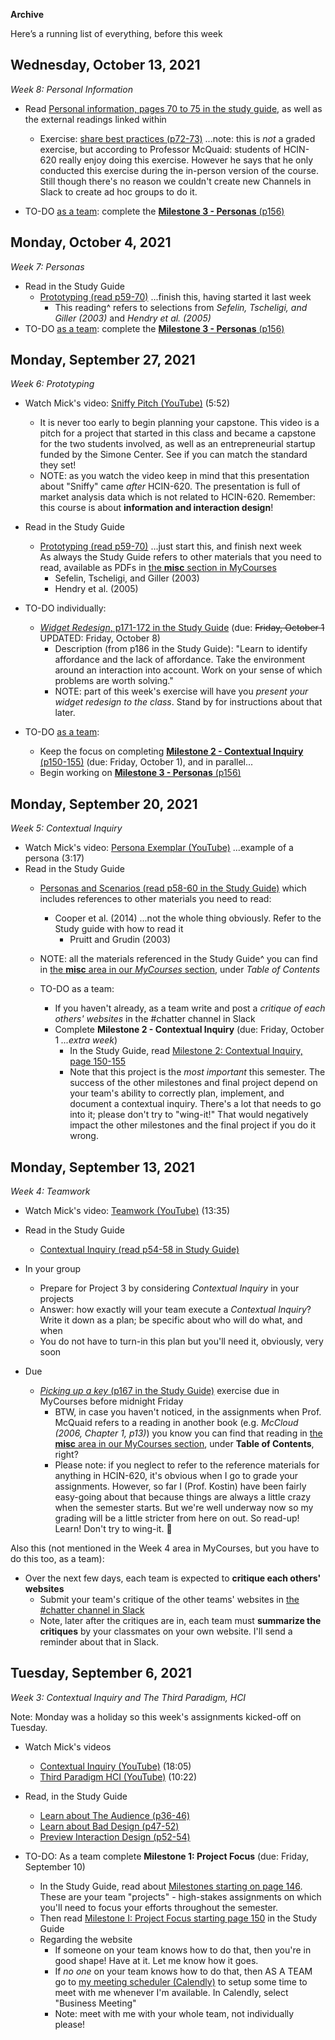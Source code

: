 **Archive**

Here’s a running list of everything, before this week

## Wednesday, October 13, 2021

*Week 8: Personal Information*

- Read [Personal information, pages 70 to 75 in the study guide](https://docs.hcin620.org/media/book.pdf#page=70), as well as the external readings linked within
  - Exercise: [share best practices (p72-73)](https://docs.hcin620.org/media/book.pdf#page=72) ...note: this is *not* a graded exercise, but according to Professor McQuaid: students of HCIN-620 really enjoy doing this exercise.  However he says that he only conducted this exercise during the in-person version of the course.  Still though there's no reason we couldn't create new Channels in Slack to create ad hoc groups to do it.

- TO-DO [as a team](https://docs.google.com/spreadsheets/d/1U1clsjcfm6UQmgpOSfj9PMU5iLkSvYyq6xvRhagZOug/edit#gid=0): complete the [**Milestone 3 - Personas** (p156)](media/book.pdf#page=156)

## Monday, October 4, 2021

*Week 7: Personas*

- Read in the Study Guide
  - [Prototyping (read p59-70)](https://docs.hcin620.org/media/book.pdf#page=60) ...finish this, having started it last week
    - This reading^ refers to selections from *Sefelin, Tscheligi, and Giller (2003)* and *Hendry et al. (2005)*
- TO-DO [as a team](https://docs.google.com/spreadsheets/d/1U1clsjcfm6UQmgpOSfj9PMU5iLkSvYyq6xvRhagZOug/edit#gid=0): complete the [**Milestone 3 - Personas** (p156)](media/book.pdf#page=156)

## Monday, September 27, 2021

*Week 6: Prototyping*

- Watch Mick's video: [Sniffy Pitch (YouTube)](https://youtu.be/j00ntqzNaIU) (5:52)
  - It is never too early to begin planning your capstone. This video is a pitch for a project that started in this class and became a capstone for the two students involved, as well as an entrepreneurial startup funded by the Simone Center. See if you can match the standard they set!
  - NOTE: as you watch the video keep in mind that this presentation about "Sniffy" came *after* HCIN-620. The presentation is full of market analysis data which is not related to HCIN-620.  Remember: this course is about **information and interaction design**!

- Read in the Study Guide
  - [Prototyping (read p59-70)](https://docs.hcin620.org/media/book.pdf#page=60) ...just start this, and finish next week<br>As always the Study Guide refers to other materials that you need to read, available as PDFs in [the **misc** section in MyCourses](https://mycourses.rit.edu/d2l/le/content/936888/Home)
    - Sefelin, Tscheligi, and Giller (2003)
    - Hendry et al. (2005)

- TO-DO individually:
  - [*Widget Redesign*, p171-172 in the Study Guide](media/book.pdf#page=171) (due: <s>Friday, October 1</s> UPDATED: Friday, October 8)
    - Description (from p186 in the Study Guide): "Learn to identify affordance and the lack of affordance. Take the environment around an interaction into account. Work on your sense of which problems are worth solving."
    - NOTE: part of this week's exercise will have you *present your widget redesign to the class*.  Stand by for instructions about that later.
- TO-DO [as a team](https://docs.google.com/spreadsheets/d/1U1clsjcfm6UQmgpOSfj9PMU5iLkSvYyq6xvRhagZOug/edit#gid=0):
  - Keep the focus on completing [**Milestone 2 - Contextual Inquiry** (p150-155)](media/book.pdf#page=150) (due: Friday, October 1), and in parallel...
  - Begin working on [**Milestone 3 - Personas** (p156)](media/book.pdf#page=156)



## Monday, September 20, 2021

*Week 5: Contextual Inquiry*

- Watch Mick's video: [Persona Exemplar (YouTube)](https://youtu.be/D1TE8UJ98h0) ...example of a persona (3:17)
- Read in the Study Guide
  - [Personas and Scenarios (read p58-60 in the Study Guide)](http://docs.hcin620.org/media/book.pdf#page=58) which includes references to other materials you need to read:
    - Cooper et al. (2014) ...not the whole thing obviously.  Refer to the Study guide with how to read it
      - Pruitt and Grudin (2003)
  - NOTE: all the materials referenced in the Study Guide^ you can find in [the **misc** area in our *MyCourses* section](https://mycourses.rit.edu/d2l/le/content/936888/Home), under *Table of Contents*

  - TO-DO as a team:
    - If you haven't already, as a team write and post a *critique of each others' websites* in the #chatter channel in Slack
    - Complete **Milestone 2 - Contextual Inquiry** (due: Friday, October 1 *...extra week*)
      - In the Study Guide, read [Milestone 2: Contextual Inquiry, page 150-155](https://docs.hcin620.org/media/book.pdf#page=150) 
      - Note that this project is the *most important* this semester.  The success of the other milestones and final project depend on your team's ability to correctly plan, implement, and document a contextual inquiry.  There's a lot that needs to go into it; please don't try to "wing-it!"  That would negatively impact the other milestones and the final project if you do it wrong.

## Monday, September 13, 2021

*Week 4: Teamwork*

- Watch Mick's video: [Teamwork (YouTube)](https://youtu.be/gbizsBUuJ8g) (13:35)

- Read in the Study Guide
  - [Contextual Inquiry (read p54-58 in Study Guide)](media/book.pdf#page=54)

- In your group
  - Prepare for Project 3 by considering *Contextual Inquiry* in your projects
  - Answer: how exactly will your team execute a *Contextual Inquiry*?  Write it down as a plan; be specific about who will do what, and when
  - You do not have to turn-in this plan but you'll need it, obviously, very soon

- Due
  - [*Picking up a key* (p167 in the Study Guide)](media/book.pdf#page=167) exercise due in MyCourses before midnight Friday
    - BTW, in case you haven't noticed, in the assignments when Prof. McQuaid refers to a reading in another book (e.g. *McCloud (2006, Chapter 1, p13)*) you know you can find that reading in [the **misc** area in our MyCourses section](https://mycourses.rit.edu/d2l/le/content/936888/Home), under **Table of Contents**, right?
    - Please note: if you neglect to refer to the reference materials for anything in HCIN-620, it's obvious when I go to grade your assignments.  However, so far I (Prof. Kostin) have been fairly easy-going about that because things are always a little crazy when the semester starts.  But we're well underway now so my grading will be a little stricter from here on out.  So read-up!  Learn!  Don't try to wing-it. 🏃

Also this (not mentioned in the Week 4 area in MyCourses, but you have to do this too, as a team):

- Over the next few days, each team is expected to **critique each others' websites** 
  - Submit your team's critique of the other teams' websites in [the #chatter channel in Slack](https://app.slack.com/client/T02BW1KDQSZ/C02CBLE4ERX)
  - Note, later after the critiques are in, each team must **summarize the critiques** by your classmates on your own website.  I'll send a reminder about that in Slack.

## Tuesday, September 6, 2021

*Week 3: Contextual Inquiry and The Third Paradigm, HCI*

Note: Monday was a holiday so this week's assignments kicked-off on Tuesday.

- Watch Mick's videos
  - [Contextual Inquiry (YouTube)](https://youtu.be/fIcel17-JSw) (18:05)
  - [Third Paradigm HCI (YouTube)](https://youtu.be/OkpX7r6Ibyk) (10:22)
- Read, in the Study Guide
  - [Learn about The Audience (p36-46)](https://docs.hcin620.org/media/book.pdf#page=36)
  - [Learn about Bad Design (p47-52)](https://docs.hcin620.org/media/book.pdf#page=47)
  - [Preview Interaction Design (p52-54)](https://docs.hcin620.org/media/book.pdf#page=52)

- TO-DO: As a team complete **Milestone 1: Project Focus** (due: Friday, September 10)
  - In the Study Guide, read about [Milestones starting on page 146](https://docs.hcin620.org/media/book.pdf#page=146).  These are your team "projects" - high-stakes assignments on which you'll need to focus your efforts throughout the semester.
  - Then read [Milestone I: Project Focus starting page 150](https://docs.hcin620.org/media/book.pdf#page=150) in the Study Guide
  - Regarding the website
    - If someone on your team knows how to do that, then you're in good shape! Have at it. Let me know how it goes. 
    - If *no one* on your team knows how to do that, then AS A TEAM go to [my meeting scheduler (Calendly)](https://calendly.com/rkostin) to setup some time to meet with me whenever I'm available.  In Calendly, select "Business Meeting" 
    - Note: meet with me with your whole team, not individually please!

